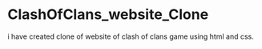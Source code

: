 # ClashOfClans_website_Clone
i have created clone of website of clash of clans game using html and css.
